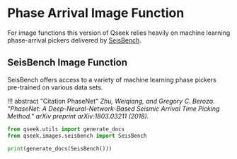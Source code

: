 # Phase Arrival Image Function

For image functions this version of Qseek relies heavily on machine learning phase-arrival pickers delivered by [SeisBench](https://github.com/seisbench/seisbench).

## SeisBench Image Function

SeisBench offers access to a variety of machine learning phase pickers pre-trained on various data sets.

!!! abstract "Citation PhaseNet"
    *Zhu, Weiqiang, and Gregory C. Beroza. "PhaseNet: A Deep-Neural-Network-Based Seismic Arrival Time Picking Method." arXiv preprint arXiv:1803.03211 (2018).*

```python exec='on'
from qseek.utils import generate_docs
from qseek.images.seisbench import SeisBench

print(generate_docs(SeisBench()))
```
